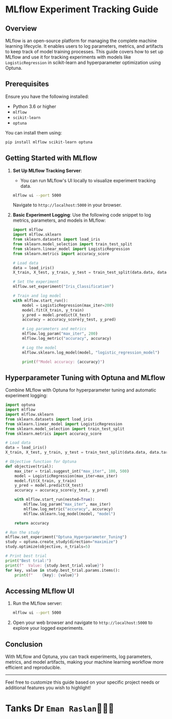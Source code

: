 # MLflow Experiment Tracking Guide

## Overview
MLflow is an open-source platform for managing the complete machine learning lifecycle. It enables users to log parameters, metrics, and artifacts to keep track of model training processes. This guide covers how to set up MLflow and use it for tracking experiments with models like `LogisticRegression` in scikit-learn and hyperparameter optimization using Optuna.

## Prerequisites
Ensure you have the following installed:
- Python 3.6 or higher
- `mlflow`
- `scikit-learn`
- `optuna`

You can install them using:
```bash
pip install mlflow scikit-learn optuna
```

## Getting Started with MLflow
1. **Set Up MLflow Tracking Server**:
   - You can run MLflow's UI locally to visualize experiment tracking data.
   ```bash
   mlflow ui --port 5000
   ```
   Navigate to `http://localhost:5000` in your browser.

2. **Basic Experiment Logging**:
   Use the following code snippet to log metrics, parameters, and models in MLflow:
   ```python
   import mlflow
   import mlflow.sklearn
   from sklearn.datasets import load_iris
   from sklearn.model_selection import train_test_split
   from sklearn.linear_model import LogisticRegression
   from sklearn.metrics import accuracy_score

   # Load data
   data = load_iris()
   X_train, X_test, y_train, y_test = train_test_split(data.data, data.target, test_size=0.2, random_state=42)

   # Set the experiment
   mlflow.set_experiment("Iris_Classification")

   # Train and log model
   with mlflow.start_run():
       model = LogisticRegression(max_iter=200)
       model.fit(X_train, y_train)
       y_pred = model.predict(X_test)
       accuracy = accuracy_score(y_test, y_pred)

       # Log parameters and metrics
       mlflow.log_param("max_iter", 200)
       mlflow.log_metric("accuracy", accuracy)

       # Log the model
       mlflow.sklearn.log_model(model, "logistic_regression_model")

       print(f"Model accuracy: {accuracy}")
   ```

## Hyperparameter Tuning with Optuna and MLflow
Combine MLflow with Optuna for hyperparameter tuning and automatic experiment logging:
```python
import optuna
import mlflow
import mlflow.sklearn
from sklearn.datasets import load_iris
from sklearn.linear_model import LogisticRegression
from sklearn.model_selection import train_test_split
from sklearn.metrics import accuracy_score

# Load data
data = load_iris()
X_train, X_test, y_train, y_test = train_test_split(data.data, data.target, test_size=0.2, random_state=42)

# Objective function for Optuna
def objective(trial):
    max_iter = trial.suggest_int("max_iter", 100, 500)
    model = LogisticRegression(max_iter=max_iter)
    model.fit(X_train, y_train)
    y_pred = model.predict(X_test)
    accuracy = accuracy_score(y_test, y_pred)

    with mlflow.start_run(nested=True):
        mlflow.log_param("max_iter", max_iter)
        mlflow.log_metric("accuracy", accuracy)
        mlflow.sklearn.log_model(model, "model")

    return accuracy

# Run the study
mlflow.set_experiment("Optuna_Hyperparameter_Tuning")
study = optuna.create_study(direction="maximize")
study.optimize(objective, n_trials=5)

# Print best trial
print("Best trial:")
print(f"  Value: {study.best_trial.value}")
for key, value in study.best_trial.params.items():
    print(f"    {key}: {value}")
```

## Accessing MLflow UI
1. Run the MLflow server:
   ```bash
   mlflow ui --port 5000
   ```
2. Open your web browser and navigate to `http://localhost:5000` to explore your logged experiments.

## Conclusion
With MLflow and Optuna, you can track experiments, log parameters, metrics, and model artifacts, making your machine learning workflow more efficient and reproducible.

---

Feel free to customize this guide based on your specific project needs or additional features you wish to highlight!

# Tanks Dr `Eman Raslan`🤷‍♀️✨
